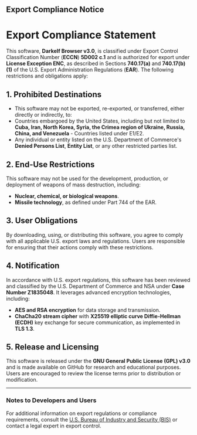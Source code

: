 ## **Export Compliance Notice**
# Export Compliance Statement

This software, **Darkelf Browser v3.0**, is classified under Export Control Classification Number (**ECCN**) **5D002 c.1** and is authorized for export under **License Exception ENC**, as described in Sections **740.17(a)** and **740.17(b)(1)** of the U.S. Export Administration Regulations (**EAR**). The following restrictions and obligations apply:

## 1. Prohibited Destinations
- This software may not be exported, re-exported, or transferred, either directly or indirectly, to:
- Countries embargoed by the United States, including but not limited to **Cuba, Iran, North Korea, Syria, the Crimea region of Ukraine, Russia, China, and Venezuela** - Countries listed under E1/E2.
- Any individual or entity listed on the U.S. Department of Commerce's **Denied Persons List**, **Entity List**, or any other restricted parties list.

## 2. End-Use Restrictions
This software may not be used for the development, production, or deployment of weapons of mass destruction, including:
- **Nuclear, chemical, or biological weapons**.  
- **Missile technology**, as defined under Part 744 of the EAR.

## 3. User Obligations
By downloading, using, or distributing this software, you agree to comply with all applicable U.S. export laws and regulations. Users are responsible for ensuring that their actions comply with these restrictions.

## 4. Notification
In accordance with U.S. export regulations, this software has been reviewed and classified by the U.S. Department of Commerce and NSA under **Case Number Z1835048**. It leverages advanced encryption technologies, including:
- **AES and RSA encryption** for data storage and transmission.  
- **ChaCha20 stream cipher** with **X25519 elliptic curve Diffie-Hellman (ECDH)** key exchange for secure communication, as implemented in **TLS 1.3**.

## 5. Release and Licensing
This software is released under the **GNU General Public License (GPL) v3.0** and is made available on GitHub for research and educational purposes. Users are encouraged to review the license terms prior to distribution or modification.

---

### Notes to Developers and Users
For additional information on export regulations or compliance requirements, consult the [U.S. Bureau of Industry and Security (BIS)](https://www.bis.doc.gov) or contact a legal expert in export control.